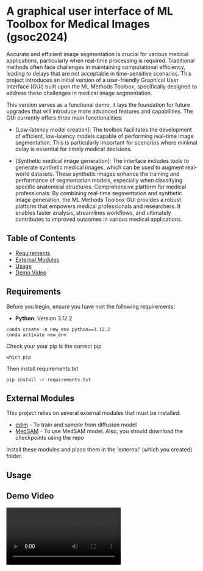 # A graphical user interface of ML Toolbox for Medical Images (gsoc2024)

Accurate and efficient image segmentation is crucial for various medical applications, particularly when real-time processing is required. Traditional methods often face challenges in maintaining computational efficiency, leading to delays that are not acceptable in time-sensitive scenarios. This project introduces an initial version of a user-friendly Graphical User Interface (GUI) built upon the ML Methods Toolbox, specifically designed to address these challenges in medical image segmentation.

This version serves as a functional demo, it lays the foundation for future upgrades that will introduce more advanced features and capabilities. The GUI currently offers three main functionalities:

- [Low-latency model creation]: The toolbox facilitates the development of efficient, low-latency models capable of performing real-time image segmentation. This is particularly important for scenarios where minimal delay is essential for timely medical decisions.

- [Synthetic medical image generation]: The interface includes tools to generate synthetic medical images, which can be used to augment real-world datasets. These synthetic images enhance the training and performance of segmentation models, especially when classifying specific anatomical structures.
Comprehensive platform for medical professionals: By combining real-time segmentation and synthetic image generation, the ML Methods Toolbox GUI provides a robust platform that empowers medical professionals and researchers. It enables faster analysis, streamlines workflows, and ultimately contributes to improved outcomes in various medical applications.


## Table of Contents

- [Requirements](#requirements)
- [External Modules](#external-modules)
- [Usage](#usage)
- [Demo Video](#demo-video)


## Requirements

Before you begin, ensure you have met the following requirements:

- **Python**: Version 3.12.2

```
conda create -n new_env python==3.12.2
conda activate new_env
```

Check your your pip is the correct pip

```
which pip
```

Then install requirements.txt

```
pip install -r requirements.txt
```

## External Modules

This project relies on several external modules that must be installed:

- [ddim](https://github.com/sarperyn/ddim.git) - To train and sample from diffusion model
- [MedSAM](https://github.com/bowang-lab/MedSAM.git) - To use MedSAM model. Also, you should download the checkpoints using the repo

Install these modules and place them in the 'external' (which you created) folder.

## Usage

## Demo Video

<video controls src="gsoc_fdemo_compressed.mp4" title="Watch the demo"></video>

